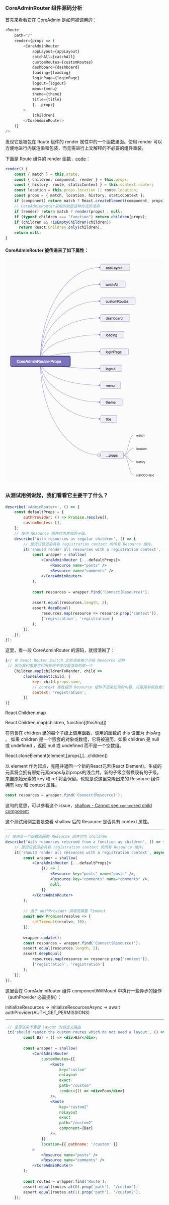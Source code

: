 ### CoreAdminRouter 组件源码分析

首先来看看它在 CoreAdmin 是如何被调用的：

```js
<Route
    path="/"
    render={props => (
        <CoreAdminRouter
            appLayout={appLayout}
            catchAll={catchAll}
            customRoutes={customRoutes}
            dashboard={dashboard}
            loading={loading}
            loginPage={loginPage}
            logout={logout}
            menu={menu}
            theme={theme}
            title={title}
            {...props}
        >
            {children}
        </CoreAdminRouter>
    )}
/>
```

发现它是被包在 Route 组件的 render 属性中的一个函数里面。使用 render 可以方便地进行内联渲染和包装，而无需进行上文解释的不必要的组件重装。

下面是 Route 组件的 render 函数，[code](https://github.com/ReactTraining/react-router/blob/master/packages/react-router/modules/Route.js#L111)：
```js
render() {
    const { match } = this.state;
    const { children, component, render } = this.props;
    const { history, route, staticContext } = this.context.router;
    const location = this.props.location || route.location;
    const props = { match, location, history, staticContext };
    if (component) return match ? React.createElement(component, props) : null;
    // CoreAdminRouter采用的就是这种方式的渲染
    if (render) return match ? render(props) : null;
    if (typeof children === "function") return children(props);
    if (children && !isEmptyChildren(children))
      return React.Children.only(children);
    return null;
}
```

#### CoreAdminRouter 被传进来了如下属性：

![](../images/CoreAdminRouter-Props.png)

### 从测试用例说起，我们看看它主要干了什么？

```jsx
describe('<AdminRouter>', () => {
    const defaultProps = {
        authProvider: () => Promise.resolve(),
        customRoutes: [],
    };
    // 使用 Resource 组件作为常规的子级。
    describe('With resources as regular children', () => {
        // 是否应该渲染具有 registration context 的所有 Resource 组件。
        it('should render all resources with a registration context', () => {
            const wrapper = shallow(
                <CoreAdminRouter {...defaultProps}>
                    <Resource name="posts" />
                    <Resource name="comments" />
                </CoreAdminRouter>
            );

            const resources = wrapper.find('Connect(Resource)');
    
            assert.equal(resources.length, 2);
            assert.deepEqual(
                resources.map(resource => resource.prop('context')),
                ['registration', 'registration']
            );
        });
    });
});
```

这里，看一段 CoreAdminRouter 的源码，就很清晰了：

```jsx
{// 在 React Router Switch 之外渲染每个子级 Resource 组件
 // 因为我们需要它们所有而不仅仅是渲染的那一个
    Children.map(childrenToRender, child =>
        cloneElement(child, {
            key: child.props.name,
            // context 属性指示 Resource 组件不渲染任何的内容，只是简单将自身注册为已知的资源
            context: 'registration',
        })
)}
```

React.Children.map

React.Children.map(children, function[(thisArg)]) 

在包含在 children 里的每个子级上调用函数，调用的函数的 this 设置为 thisArg 。 如果 children 是一个嵌套的对象或数组，它将被遍历。如果 children 是 null 或 undefined ，返回 null 或 undefined 而不是一个空数组。

React.cloneElement(element,[props],[...children])

以 element 作为起点，克隆并返回一个新的React元素(React Element)。生成的元素将会拥有原始元素props与新props的浅合并。新的子级会替换现有的子级。来自原始元素的 key 和 ref 将会保留。也就是说这里克隆出来的 Resource 组件拥有 key 和 context 属性。

```jsx
const resources = wrapper.find('Connect(Resource)');
```

这句的意思，可以参看这个 issue，[shallow - Cannot see `connect`ed child component](https://github.com/airbnb/enzyme/issues/589)

这个测试用例主要是查看 shallow 后的 Resource 是否具有 context 属性。

---

```jsx
// 使用从一个函数返回的 Resource 组件作为 children
describe('With resources returned from a function as children', () => {
    // 是否应该渲染具有 registration context 的所有 Resource 组件。
    it('should render all resources with a registration context', async () => {
        const wrapper = shallow(
            <CoreAdminRouter {...defaultProps}>
                {() => [
                    <Resource key="posts" name="posts" />,
                    <Resource key="comments" name="comments" />,
                    null,
                ]}
            </CoreAdminRouter>
        );

        // 由于 authProvider 调用而需要 Timeout
        await new Promise(resolve => {
            setTimeout(resolve, 10);
        });

        wrapper.update();
        const resources = wrapper.find('Connect(Resource)');
        assert.equal(resources.length, 2);
        assert.deepEqual(
            resources.map(resource => resource.prop('context')),
            ['registration', 'registration']
        );
    });
});
```

这里会在 CoreAdminRouter 组件 componentWillMount 中执行一些异步的操作（authProvider 必需提供）：

initializeResources -> initializeResourcesAsync -> await authProvider(AUTH_GET_PERMISSIONS)

----

```jsx
 // 是否渲染不需要 layout 的自定义路由
 it('should render the custom routes which do not need a layout', () => {
        const Bar = () => <div>Bar</div>;

        const wrapper = shallow(
            <CoreAdminRouter
                customRoutes={[
                    <Route
                        key="custom"
                        noLayout
                        exact
                        path="/custom"
                        render={() => <div>Foo</div>}
                    />,
                    <Route
                        key="custom2"
                        noLayout
                        exact
                        path="/custom2"
                        component={Bar}
                    />,
                ]}
                location={{ pathname: '/custom' }}
            >
                <Resource name="posts" />
                <Resource name="comments" />
            </CoreAdminRouter>
        );

        const routes = wrapper.find('Route');
        assert.equal(routes.at(0).prop('path'), '/custom');
        assert.equal(routes.at(1).prop('path'), '/custom2');
    });
```